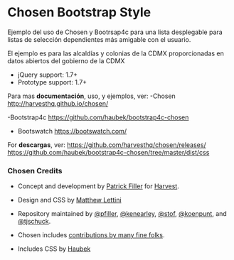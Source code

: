 # Chosen Bootstrap Style

Ejemplo del uso de Chosen y Bootrsap4c para una lista desplegable para listas de selección dependientes más amigable con el usuario.  

El ejemplo es para las alcaldías y colonias de la CDMX proporcionadas en datos abiertos del gobierno de la CDMX

- jQuery support: 1.7+
- Prototype support: 1.7+

Para mas  **documentación**, uso, y ejemplos, ver:
-Chosen http://harvesthq.github.io/chosen/

-Bootstrap4c https://github.com/haubek/bootstrap4c-chosen


- Bootswatch https://bootswatch.com/

For **descargas**, ver:
https://github.com/harvesthq/chosen/releases/
https://github.com/haubek/bootstrap4c-chosen/tree/master/dist/css


### Chosen Credits

- Concept and development by [Patrick Filler](http://patrickfiller.com) for [Harvest](http://getharvest.com/).
- Design and CSS by [Matthew Lettini](http://matthewlettini.com/)
- Repository maintained by [@pfiller](http://github.com/pfiller), [@kenearley](http://github.com/kenearley), [@stof](http://github.com/stof), [@koenpunt](http://github.com/koenpunt), and [@tjschuck](http://github.com/tjschuck).
- Chosen includes [contributions by many fine folks](https://github.com/harvesthq/chosen/contributors).

- Includes CSS by [Haubek](https://haubek.github.io)